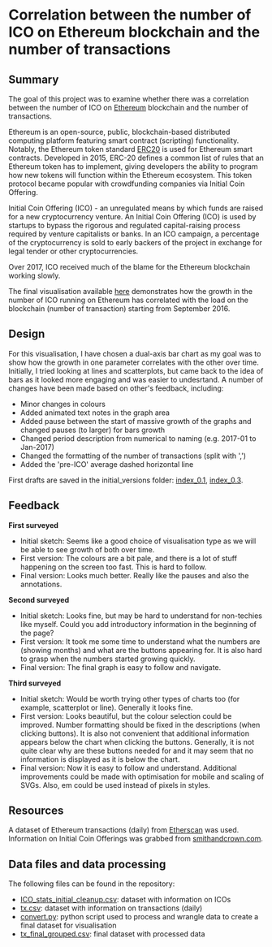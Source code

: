 # Correlation between the number of ICO on Ethereum blockchain and the number of transactions

## Summary

The goal of this project was to examine whether there was a correlation between the number of ICO on [Ethereum](https://ethereum.org/) blockchain and the number of transactions. 

Ethereum is an open-source, public, blockchain-based distributed computing platform featuring smart contract (scripting) functionality. Notably, the Ethereum token standard [ERC20](https://en.wikipedia.org/wiki/ERC20) is used for Ethereum smart contracts. Developed in 2015, ERC-20 defines a common list of rules that an Ethereum token has to implement, giving developers the ability to program how new tokens will function within the Ethereum ecosystem. This token protocol became popular with crowdfunding companies via Initial Coin Offering.

Initial Coin Offering (ICO) - an unregulated means by which funds are raised for a new cryptocurrency venture. An Initial Coin Offering (ICO) is used by startups to bypass the rigorous and regulated capital-raising process required by venture capitalists or banks. In an ICO campaign, a percentage of the cryptocurrency is sold to early backers of the project in exchange for legal tender or other cryptocurrencies. 

Over 2017, ICO received much of the blame for the Ethereum blockchain working slowly. 

The final visualisation available [here](https://illi4.github.io/Eth_ICO/) demonstrates how the growth in the number of ICO running on Ethereum has correlated with the load on the blockchain (number of transaction) starting from September 2016.
 
 ## Design 
 
For this visualisation, I have chosen a dual-axis bar chart as my goal was to show how the growth in one parameter correlates with the other over time. Initially, I tried looking at lines and scatterplots, but came back to the idea of bars as it looked more engaging and was easier to undesrtand. A number of changes have been made based on other's feedback, including: 

- Minor changes in colours
- Added animated text notes in the graph area 
- Added pause between the start of massive growth of the graphs and changed pauses (to larger) for bars growth 
- Changed period description from numerical to naming (e.g. 2017-01 to Jan-2017)
- Changed the formatting of the number of transactions (split with ',') 
- Added the 'pre-ICO' average dashed horizontal line     

First drafts are saved in the initial_versions folder: [index_0.1](initial_versions/index_0.1.html), [index_0.3](initial_versions/index_0.3.html).
 
## Feedback 

**First surveyed**
- Initial sketch: Seems like a good choice of visualisation type as we will be able to see growth of both over time. 
- First version: The colours are a bit pale, and there is a lot of stuff happening on the screen too fast. This is hard to follow.
- Final version: Looks much better. Really like the pauses and also the annotations. 

**Second surveyed**
- Initial sketch: Looks fine, but may be hard to understand for non-techies like myself. Could you add introductory information in the beginning of the page? 
- First version: It took me some time to understand what the numbers are (showing months) and what are the buttons appearing for. It is also hard to grasp when the numbers started growing quickly. 
- Final version: The final graph is easy to follow and navigate. 

**Third surveyed**
- Initial sketch: Would be worth trying other types of charts too (for example, scatterplot or line). Generally it looks fine. 
- First version: Looks beautiful, but the colour selection could be improved. Number formatting should be fixed in the descriptions (when clicking buttons). It is also not convenient that additional information appears below the chart when clicking the buttons. Generally, it is not quite clear why are these buttons needed for and it may seem that no information is displayed as it is below the chart. 
- Final version: Now it is easy to follow and understand. Additional improvements could be made with optimisation for mobile and scaling of SVGs. Also, em could be used instead of pixels in styles. 
 
## Resources

A dataset of Ethereum transactions (daily) from [Etherscan](https://etherscan.io/chart/tx) was used. 
Information on Initial Coin Offerings was grabbed from [smithandcrown.com](https://www.smithandcrown.com/icos/#recent_completed).   
 
## Data files and data processing
The following files can be found in the repository: 
- [ICO_stats_initial_cleanup.csv](data_preparation/ICO_stats_initial_cleanup.csv): dataset with information on ICOs
- [tx.csv](data_preparation/tx.csv): dataset with information on transactions (daily)
- [convert.py](data_preparation/convert.py): python script used to process and wrangle data to create a final dataset for visualisation
- [tx_final_grouped.csv](data_preparation/tx_final_grouped.csv): final dataset with processed data
